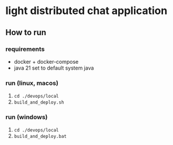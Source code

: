 
# light distributed chat application

## How to run

### requirements
- docker + docker-compose
- java 21 set to default system java

### run (linux, macos)
1. `cd ./devops/local`
2. `build_and_deploy.sh`

### run (windows)
1. `cd ./devops/local`
2. `build_and_deploy.bat`